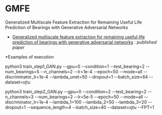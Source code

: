 # GMFE
Generalized Multiscale Feature Extraction for Remaining Useful Life Prediction of Bearings with Generative Adversarial Networks
* [Generalized multiscale feature extraction for remaining useful life prediction of bearings with generative adversarial networks](https://www.sciencedirect.com/science/article/abs/pii/S0950705121010431#!) : *published paper*

*Examples of execution

python3 train_step1_GAN.py --gpu=0 --condition=1 --test_bearing=2 --num_bearings=5 --n_channels=2 --lr=1e-4 --epoch=50 --mode=all --discriminator_lr=1e-4 --lambda_unet=50 --dropout=1 --batch_size=64 --dataset=xjtu

python3 train_step2_GAN.py --gpu=0 --condition=2 --test_bearing=2 --n_channels=3 --num_bearings=2 --lr=5e-5 --epoch=50 --mode=all --discriminator_lr=1e-4 --lambda_1=100 --lambda_2=50 --lambda_3=20 --dropout=1 --sequence_length=4 --batch_size=40 --dataset=xjtu --FPT=1 

